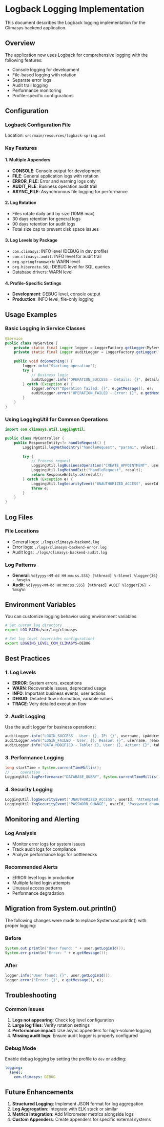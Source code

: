# Logback Logging Implementation

This document describes the Logback logging implementation for the Climasys backend application.

## Overview

The application now uses Logback for comprehensive logging with the following features:
- Console logging for development
- File-based logging with rotation
- Separate error logs
- Audit trail logging
- Performance monitoring
- Profile-specific configurations

## Configuration

### Logback Configuration File
Location: `src/main/resources/logback-spring.xml`

### Key Features

#### 1. Multiple Appenders
- **CONSOLE**: Console output for development
- **FILE**: General application logs with rotation
- **ERROR_FILE**: Error and warning logs only
- **AUDIT_FILE**: Business operation audit trail
- **ASYNC_FILE**: Asynchronous file logging for performance

#### 2. Log Rotation
- Files rotate daily and by size (10MB max)
- 30 days retention for general logs
- 90 days retention for audit logs
- Total size cap to prevent disk space issues

#### 3. Log Levels by Package
- `com.climasys`: INFO level (DEBUG in dev profile)
- `com.climasys.audit`: INFO level for audit trail
- `org.springframework`: WARN level
- `org.hibernate.SQL`: DEBUG level for SQL queries
- Database drivers: WARN level

#### 4. Profile-Specific Settings
- **Development**: DEBUG level, console output
- **Production**: INFO level, file-only logging

## Usage Examples

### Basic Logging in Service Classes

```java
@Service
public class MyService {
    private static final Logger logger = LoggerFactory.getLogger(MyService.class);
    private static final Logger auditLogger = LoggerFactory.getLogger("com.climasys.audit");
    
    public void doSomething() {
        logger.info("Starting operation");
        try {
            // Business logic
            auditLogger.info("OPERATION_SUCCESS - Details: {}", details);
        } catch (Exception e) {
            logger.error("Operation failed: {}", e.getMessage(), e);
            auditLogger.error("OPERATION_FAILED - Error: {}", e.getMessage());
        }
    }
}
```

### Using LoggingUtil for Common Operations

```java
import com.climasys.util.LoggingUtil;

public class MyController {
    public ResponseEntity<?> handleRequest() {
        LoggingUtil.logMethodEntry("handleRequest", "param1", value1);
        
        try {
            // Process request
            LoggingUtil.logBusinessOperation("CREATE_APPOINTMENT", userId, "Appointment created");
            LoggingUtil.logMethodExit("handleRequest", result);
            return ResponseEntity.ok(result);
        } catch (Exception e) {
            LoggingUtil.logSecurityEvent("UNAUTHORIZED_ACCESS", userId, "Access denied");
            throw e;
        }
    }
}
```

## Log Files

### File Locations
- General logs: `./logs/climasys-backend.log`
- Error logs: `./logs/climasys-backend-error.log`
- Audit logs: `./logs/climasys-backend-audit.log`

### Log Patterns
- **General**: `%d{yyyy-MM-dd HH:mm:ss.SSS} [%thread] %-5level %logger{36} - %msg%n`
- **Audit**: `%d{yyyy-MM-dd HH:mm:ss.SSS} [%thread] AUDIT %logger{36} - %msg%n`

## Environment Variables

You can customize logging behavior using environment variables:

```bash
# Set custom log directory
export LOG_PATH=/var/log/climasys

# Set log level (overrides configuration)
export LOGGING_LEVEL_COM_CLIMASYS=DEBUG
```

## Best Practices

### 1. Log Levels
- **ERROR**: System errors, exceptions
- **WARN**: Recoverable issues, deprecated usage
- **INFO**: Important business events, user actions
- **DEBUG**: Detailed flow information, variable values
- **TRACE**: Very detailed execution flow

### 2. Audit Logging
Use the audit logger for business operations:
```java
auditLogger.info("LOGIN_SUCCESS - User: {}, IP: {}", username, ipAddress);
auditLogger.warn("LOGIN_FAILED - User: {}, Reason: {}", username, reason);
auditLogger.info("DATA_MODIFIED - Table: {}, User: {}, Action: {}", table, user, action);
```

### 3. Performance Logging
```java
long startTime = System.currentTimeMillis();
// ... operation ...
LoggingUtil.logPerformance("DATABASE_QUERY", System.currentTimeMillis() - startTime, "User lookup");
```

### 4. Security Logging
```java
LoggingUtil.logSecurityEvent("UNAUTHORIZED_ACCESS", userId, "Attempted to access restricted resource");
LoggingUtil.logSecurityEvent("PASSWORD_CHANGE", userId, "Password changed successfully");
```

## Monitoring and Alerting

### Log Analysis
- Monitor error logs for system issues
- Track audit logs for compliance
- Analyze performance logs for bottlenecks

### Recommended Alerts
- ERROR level logs in production
- Multiple failed login attempts
- Unusual access patterns
- Performance degradation

## Migration from System.out.println()

The following changes were made to replace System.out.println() with proper logging:

### Before
```java
System.out.println("User found: " + user.getLoginId());
System.err.println("Error: " + e.getMessage());
```

### After
```java
logger.info("User found: {}", user.getLoginId());
logger.error("Error: {}", e.getMessage(), e);
```

## Troubleshooting

### Common Issues

1. **Logs not appearing**: Check log level configuration
2. **Large log files**: Verify rotation settings
3. **Performance impact**: Use async appenders for high-volume logging
4. **Missing audit logs**: Ensure audit logger is properly configured

### Debug Mode
Enable debug logging by setting the profile to `dev` or adding:
```yaml
logging:
  level:
    com.climasys: DEBUG
```

## Future Enhancements

1. **Structured Logging**: Implement JSON format for log aggregation
2. **Log Aggregation**: Integrate with ELK stack or similar
3. **Metrics Integration**: Add Micrometer metrics alongside logs
4. **Custom Appenders**: Create appenders for specific external systems
